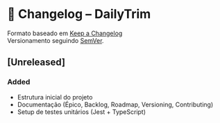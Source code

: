 # 📖 Changelog – DailyTrim
Formato baseado em [Keep a Changelog](https://keepachangelog.com/)  
Versionamento seguindo [SemVer](https://semver.org/).

## [Unreleased]
### Added
- Estrutura inicial do projeto
- Documentação (Épico, Backlog, Roadmap, Versioning, Contributing)
- Setup de testes unitários (Jest + TypeScript)

